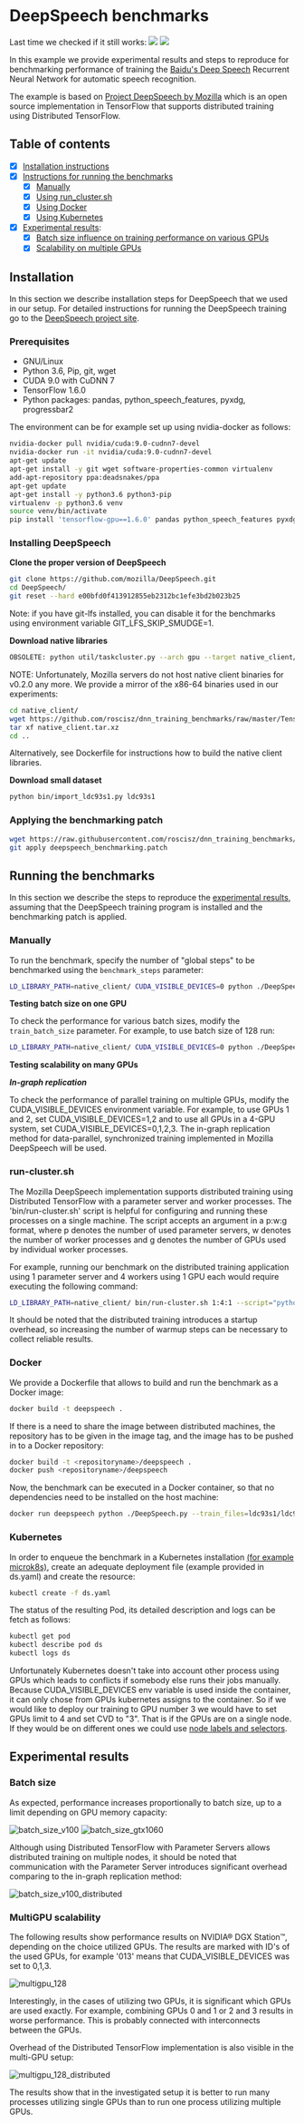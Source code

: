 # DeepSpeech benchmarks

Last time we checked if it still works: ![](https://img.shields.io/date/1577971959) ![](https://img.shields.io/badge/platform-x86_64-blue.svg)

In this example we provide experimental results and steps to reproduce for benchmarking performance of training the
[Baidu's Deep Speech](https://arxiv.org/abs/1412.5567) Recurrent Neural Network for automatic speech recognition.

The example is based on [Project DeepSpeech by Mozilla](https://github.com/mozilla/DeepSpeech) which is an open source
implementation in TensorFlow that supports distributed training using Distributed TensorFlow.

## Table of contents
- [x] [Installation instructions](#installation)
- [x] [Instructions for running the benchmarks](#running-the-benchmarks)
  - [x] [Manually](#manually)
  - [x] [Using run_cluster.sh](#run-clustersh)
  - [x] [Using Docker](#docker)
  - [x] [Using Kubernetes](#kubernetes)
- [x] [Experimental results](#experimental-results):
  - [x] [Batch size influence on training performance on various GPUs](#batch-size)
  - [x] [Scalability on multiple GPUs](#multigpu-scalability)

## Installation

In this section we describe installation steps for DeepSpeech that we used in our setup.
For detailed instructions for running the DeepSpeech training go to the
[DeepSpeech project site](https://github.com/mozilla/DeepSpeech).

### Prerequisites

* GNU/Linux
* Python 3.6, Pip, git, wget
* CUDA 9.0 with CuDNN 7
* TensorFlow 1.6.0
* Python packages: pandas, python_speech_features, pyxdg, progressbar2

The environment can be for example set up using nvidia-docker as follows:

```bash
nvidia-docker pull nvidia/cuda:9.0-cudnn7-devel
nvidia-docker run -it nvidia/cuda:9.0-cudnn7-devel
apt-get update
apt-get install -y git wget software-properties-common virtualenv
add-apt-repository ppa:deadsnakes/ppa
apt-get update
apt-get install -y python3.6 python3-pip
virtualenv -p python3.6 venv
source venv/bin/activate
pip install 'tensorflow-gpu==1.6.0' pandas python_speech_features pyxdg progressbar2 scipy
```

### Installing DeepSpeech

**Clone the proper version of DeepSpeech**
```bash
git clone https://github.com/mozilla/DeepSpeech.git
cd DeepSpeech/
git reset --hard e00bfd0f413912855eb2312bc1efe3bd2b023b25
```
Note: if you have git-lfs installed, you can disable it for the benchmarks using environment variable GIT_LFS_SKIP_SMUDGE=1.

**Download native libraries**

```bash
OBSOLETE: python util/taskcluster.py --arch gpu --target native_client/ --branch=v0.2.0
```

NOTE: Unfortunately, Mozilla servers do not host native client binaries
for v0.2.0 any more. We provide a mirror of the x86-64 binaries
used in our experiments:

```bash
cd native_client/
wget https://github.com/roscisz/dnn_training_benchmarks/raw/master/TensorFlowV1_DeepSpeech_ldc93s1/native_client.tar.xz
tar xf native_client.tar.xz
cd ..
```

Alternatively, see Dockerfile for instructions how to build the native client libraries.

**Download small dataset**
```bash
python bin/import_ldc93s1.py ldc93s1
```

### Applying the benchmarking patch

```bash
wget https://raw.githubusercontent.com/roscisz/dnn_training_benchmarks/master/TensorFlowV1_DeepSpeech_ldc93s1/deepspeech_benchmarking.patch
git apply deepspeech_benchmarking.patch
```

## Running the benchmarks

In this section we describe the steps to reproduce the [experimental results](#experimental-results),
assuming that the DeepSpeech training program is installed and the benchmarking patch is applied.

### Manually

To run the benchmark, specify the number of "global steps" to be benchmarked using the `benchmark_steps` parameter:

```bash
LD_LIBRARY_PATH=native_client/ CUDA_VISIBLE_DEVICES=0 python ./DeepSpeech.py --train_files=ldc93s1/ldc93s1.csv --dev_files=ldc93s1/ldc93s1.csv --test_files=ldc93s1/ldc93s1.csv --log_level=3 --benchmark_steps=10
```

**Testing batch size on one GPU**

To check the performance for various batch sizes, modify the `train_batch_size` parameter. For example, to use batch size of 128 run:

```bash
LD_LIBRARY_PATH=native_client/ CUDA_VISIBLE_DEVICES=0 python ./DeepSpeech.py --train_files=ldc93s1/ldc93s1.csv --dev_files=ldc93s1/ldc93s1.csv --test_files=ldc93s1/ldc93s1.csv --log_level=3 --benchmark_steps=10 --train_batch_size=128
```
**Testing scalability on many GPUs**

***In-graph replication***

To check the performance of parallel training on multiple GPUs, modify the CUDA_VISIBLE_DEVICES environment variable.
For example, to use GPUs 1 and 2, set CUDA_VISIBLE_DEVICES=1,2 and to use all GPUs in a 4-GPU system, set
CUDA_VISIBLE_DEVICES=0,1,2,3. The in-graph replication method for data-parallel, synchronized training implemented in
Mozilla DeepSpeech will be used.

### run-cluster.sh

The Mozilla DeepSpeech implementation supports distributed training using Distributed TensorFlow with a
parameter server and worker processes. The 'bin/run-cluster.sh' script is helpful for configuring and running
these processes on a single machine. The script accepts an argument in a p:w:g format, where p denotes the 
number of used parameter servers, w denotes the number of worker processes and g denotes the number of
GPUs used by individual worker processes.

For example, running our benchmark on the distributed training
application using 1 parameter server and 4 workers using 1 GPU each would require executing the following command:

```bash
LD_LIBRARY_PATH=native_client/ bin/run-cluster.sh 1:4:1 --script="python DeepSpeech.py" --train_files=ldc93s1/ldc93s1.csv --dev_files=ldc93s1/ldc93s1.csv --test_files=ldc93s1/ldc93s1.csv --train_batch_size=64 --epoch=1000 --benchmark_warmup_steps=10 --benchmark_steps=10 --log_level=3 --noshow_progressbar
```

It should be noted that the distributed training introduces a startup overhead, so increasing the number of
warmup steps can be necessary to collect reliable results.

### Docker

We provide a Dockerfile that allows to build and run the benchmark as a Docker image:


```bash
docker build -t deepspeech .
```

If there is a need to share the image between distributed machines, the repository has to be given
in the image tag, and the image has to be pushed in to a Docker repository:

```bash
docker build -t <repositoryname>/deepspeech .
docker push <repositoryname>/deepspeech
```
 
Now, the benchmark can be executed in a Docker container, so that no dependencies need to be installed
on the host machine: 
 
```bash
docker run deepspeech python ./DeepSpeech.py --train_files=ldc93s1/ldc93s1.csv --dev_files=ldc93s1/ldc93s1.csv --test_files=ldc93s1/ldc93s1.csv --log_level=3 --benchmark_steps=10 --train_batch_size=128
```


### Kubernetes

In order to enqueue the benchmark in a Kubernetes installation
[(for example microk8s)](https://gist.github.com/PiotrowskiD/07a57ad0f21e2b4de78454d02b34865c),
create an adequate deployment file (example provided in ds.yaml) and create the resource:

```bash
kubectl create -f ds.yaml
```

The status of the resulting Pod, its detailed description and logs can be fetch as follows:

```bash
kubectl get pod
kubectl describe pod ds
kubectl logs ds
``` 

Unfortunately Kubernetes doesn't take into account other process using GPUs which leads to conflicts if
somebody else runs their jobs manually. Because CUDA_VISIBLE_DEVICES env variable is used inside the
container, it can only chose from GPUs kubernetes assigns to the container. So if we would like to deploy
our training to GPU number 3 we would have to set GPUs limit to 4 and set CVD to "3". That is if the GPUs
are on a single node. If they would be on different ones we could use
[node labels and selectors](https://kubernetes.io/docs/tasks/configure-pod-container/assign-pods-nodes/).


## Experimental results

### Batch size

As expected, performance increases proportionally to batch size, up to a limit depending on GPU memory capacity:  

![batch_size_v100](https://raw.githubusercontent.com/roscisz/TensorHive/master/examples/deepspeech/img/batch_size_v100.png)
![batch_size_gtx1060](https://raw.githubusercontent.com/roscisz/TensorHive/master/examples/deepspeech/img/batch_size_gtx1060.png)

Although using Distributed TensorFlow with Parameter Servers allows distributed training on multiple nodes, it
should be noted that communication with the Parameter Server introduces significant overhead comparing to the
in-graph replication method:  

![batch_size_v100_distributed](https://raw.githubusercontent.com/roscisz/TensorHive/master/examples/deepspeech/img/batch_size_v100_distributed.png)

### MultiGPU scalability

The following results show performance results on NVIDIA® DGX Station™, depending on the choice utilized GPUs. The
results are marked with ID's of the used GPUs, for example '013' means that CUDA_VISIBLE_DEVICES was set to 0,1,3.

![multigpu_128](https://raw.githubusercontent.com/roscisz/TensorHive/master/examples/deepspeech/img/multigpu_128.png)

Interestingly, in the cases of utilizing two GPUs, it is significant which GPUs are used exactly. For example,
combining GPUs 0 and 1 or 2 and 3 results in worse performance. This is probably connected with interconnects between
the GPUs.

Overhead of the Distributed TensorFlow implementation is also visible in the multi-GPU setup:

![multigpu_128_distributed](https://raw.githubusercontent.com/roscisz/TensorHive/master/examples/deepspeech/img/multigpu_128_distributed.png)

The results show that in the investigated setup it is better to run many processes utilizing single GPUs than 
to run one process utilizing multiple GPUs. 
